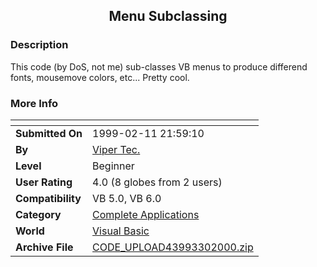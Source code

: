﻿<div align="center">

## Menu Subclassing


</div>

### Description

This code (by DoS, not me) sub-classes VB menus to produce differend fonts, mousemove colors, etc... Pretty cool.
 
### More Info
 


<span>             |<span>
---                |---
**Submitted On**   |1999-02-11 21:59:10
**By**             |[Viper Tec\.](https://github.com/Planet-Source-Code/PSCIndex/blob/master/ByAuthor/viper-tec.md)
**Level**          |Beginner
**User Rating**    |4.0 (8 globes from 2 users)
**Compatibility**  |VB 5\.0, VB 6\.0
**Category**       |[Complete Applications](https://github.com/Planet-Source-Code/PSCIndex/blob/master/ByCategory/complete-applications__1-27.md)
**World**          |[Visual Basic](https://github.com/Planet-Source-Code/PSCIndex/blob/master/ByWorld/visual-basic.md)
**Archive File**   |[CODE\_UPLOAD43993302000\.zip](https://github.com/Planet-Source-Code/viper-tec-menu-subclassing__1-6891/archive/master.zip)








